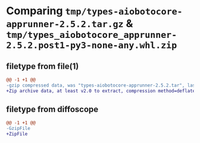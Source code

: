 # Comparing `tmp/types-aiobotocore-apprunner-2.5.2.tar.gz` & `tmp/types_aiobotocore_apprunner-2.5.2.post1-py3-none-any.whl.zip`

## filetype from file(1)

```diff
@@ -1 +1 @@
-gzip compressed data, was "types-aiobotocore-apprunner-2.5.2.tar", last modified: Sat Jul  8 01:43:14 2023, max compression
+Zip archive data, at least v2.0 to extract, compression method=deflate
```

## filetype from diffoscope

```diff
@@ -1 +1 @@
-GzipFile
+ZipFile
```

